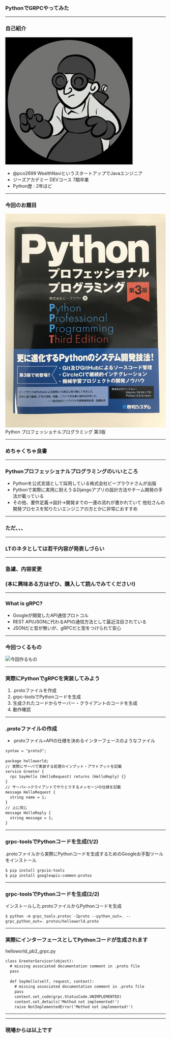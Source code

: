 ### PythonでGRPCやってみた  

---

### 自己紹介
![アイコン](assets/icon.jpg)
- @pco2699 WealthNaviというスタートアップでJavaエンジニア
- ジーズアカデミー DEVコース 7期卒業
- Python歴 : 2年ほど


---

### 今回のお題目
![アイコン](assets/python_book.jpg)
Python プロフェッショナルプログラミング 第3版

---

### めちゃくちゃ良書

---

### Pythonプロフェッショナルプログラミングのいいところ
- Pythonを公式言語として採用している株式会社ビープラウドさんが出版
- Pythonで実際に実用に耐えうるDjangoアプリの設計方法やチーム開発の手法が載っている
- その他、要件定義->設計->開発までの一連の流れが書かれていて  他社さんの開発プロセスを知りたいエンジニアの方とかに非常におすすめ

---

### ただ、、、

---

### LTのネタとしては若干内容が発表しづらい

---

### 急遽、内容変更
### (本に興味ある方はぜひ、購入して読んでみてください!)

---

### What is gRPC?
- Googleが開発したAPI通信プロトコル
- REST API/JSONに代わるAPIの通信方法として最近注目されている
- JSONだと型が無いが、gRPCだと型をつけられて安心

---

### 今回つくるもの
![今回作るもの](assets/diagram1.jpg)

---

### 実際にPythonでgRPCを実装してみよう
1. .protoファイルを作成
1. grpc-toolsでPythonコードを生成
1. 生成されたコードからサーバー・クライアントのコードを生成
1. 動作確認

---

### .protoファイルの作成
- .protoファイル=APIの仕様を決めるインターフェースのようなファイル
```
syntax = "proto3";

package helloworld;
// 実際にサーバで実装する処理のインプット・アウトプットを記載
service Greeter {
  rpc SayHello (HelloRequest) returns (HelloReply) {}
}
// サーバ<->クライアントでやりとりするメッセージの仕様を記載
message HelloRequest {
  string name = 1;
}
// 上に同じ
message HelloReply {
  string message = 1;
}

```
---

### grpc-toolsでPythonコードを生成(1/2)
.protoファイルから実際にPythonコードを生成するためのGoogleお手製ツールをインストール
```
$ pip install grpcio-tools
$ pip install googleapis-common-protos
```

---

### grpc-toolsでPythonコードを生成(2/2)
インストールした.protoファイルからPythonコードを生成
```
$ python -m grpc_tools.protoc -Iproto --python_out=. --grpc_python_out=. protos/helloworld.proto
```

---

### 実際にインターフェースとしてPythonコードが生成されます
helloworld_pb2_grpc.py
```
class GreeterServicer(object):
  # missing associated documentation comment in .proto file
  pass

  def SayHello(self, request, context):
    # missing associated documentation comment in .proto file
    pass
    context.set_code(grpc.StatusCode.UNIMPLEMENTED)
    context.set_details('Method not implemented!')
    raise NotImplementedError('Method not implemented!')

```

---


---

### 現場からは以上です
